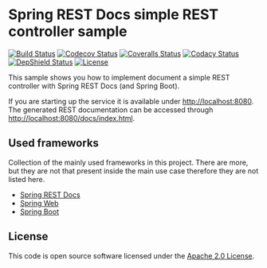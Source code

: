 # Spring REST Docs simple REST controller sample
[![Build Status](https://travis-ci.org/ingogriebsch/sample-spring-restdocs-simple-restcontroller.svg?branch=master)](https://travis-ci.org/ingogriebsch/sample-spring-restdocs-simple-restcontroller)
[![Codecov Status](https://codecov.io/gh/ingogriebsch/sample-spring-restdocs-simple-restcontroller/branch/master/graph/badge.svg)](https://codecov.io/gh/ingogriebsch/sample-spring-restdocs-simple-restcontroller)
[![Coveralls Status](https://coveralls.io/repos/github/ingogriebsch/sample-spring-restdocs-simple-restcontroller/badge.svg?branch=master)](https://coveralls.io/github/ingogriebsch/sample-spring-restdocs-simple-restcontroller?branch=master)
[![Codacy Status](https://api.codacy.com/project/badge/Grade/XYZ)](https://app.codacy.com/app/ingo.griebsch/sample-spring-restdocs-simple-restcontroller?utm_source=github.com&utm_medium=referral&utm_content=ingogriebsch/sample-spring-restdocs-simple-restcontroller&utm_campaign=Badge_Grade_Dashboard)
[![DepShield Status](https://depshield.sonatype.org/badges/ingogriebsch/sample-spring-restdocs-simple-restcontroller/depshield.svg)](https://depshield.github.io)
[![License](http://img.shields.io/:license-apache-blue.svg)](http://www.apache.org/licenses/LICENSE-2.0.html)

This sample shows you how to implement document a simple REST controller with Spring REST Docs (and Spring Boot).

If you are starting up the service it is available under <http://localhost:8080>.
The generated REST documentation can be accessed through <http://localhost:8080/docs/index.html>.

## Used frameworks
Collection of the mainly used frameworks in this project. There are more, but they are not that present inside the main use case therefore they are not listed here.

*   [Spring REST Docs](https://docs.spring.io/spring-restdocs/docs/1.2.6.RELEASE/reference/html5/)
*   [Spring Web](https://docs.spring.io/spring/docs/4.3.12.RELEASE/spring-framework-reference/htmlsingle/#spring-web)
*   [Spring Boot](https://docs.spring.io/spring-boot/docs/1.5.10.RELEASE/reference/htmlsingle)

## License
This code is open source software licensed under the [Apache 2.0 License](https://www.apache.org/licenses/LICENSE-2.0.html).
